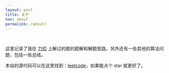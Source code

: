 ```yaml
---
layout: post
title: 关于
nav: about
permalink: /about/
---
```


<style>
    .post ul{
        margin: 0;
        list-style: none;
    }
</style>

<br>

这里记录了我在 [力扣](https://leetcode-cn.com) 上解过的题的题解和解题思路。另外还有一些其他的算法问题，包括一些总结。

本站的源代码可以在这里找到：[leetcode](https://github.com/wy-ei/leetcode)，如果能点个 star 就更好了。
